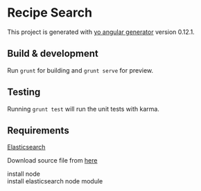 # Recipe Search

This project is generated with [yo angular generator](https://github.com/yeoman/generator-angular)
version 0.12.1.

## Build & development

Run `grunt` for building and `grunt serve` for preview.

## Testing

Running `grunt test` will run the unit tests with karma.

## Requirements

[Elasticsearch](https://www.elastic.co/products/elasticsearch)

Download source file from [here](http://openrecip.es/)

install node  
install elasticsearch node module  

